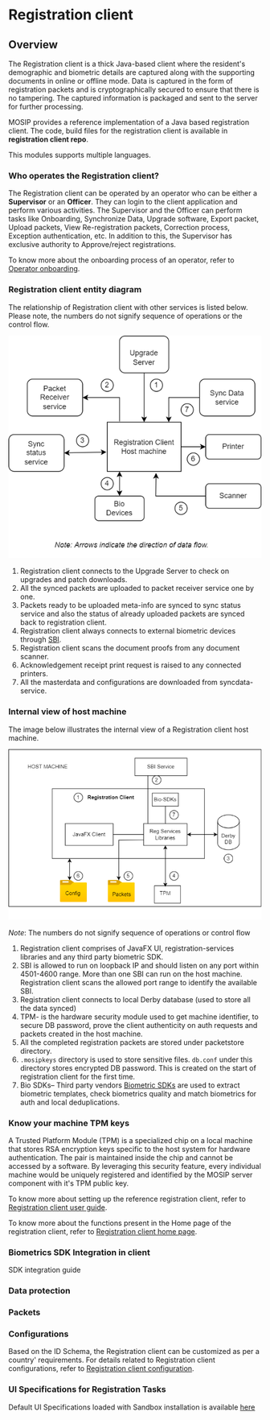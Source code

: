 # Registration client

## Overview

The Registration client is a thick Java-based client where the resident's demographic and biometric details are captured along with the supporting documents in online or offline mode. Data is captured in the form of registration packets and is cryptographically secured to ensure that there is no tampering. The captured information is packaged and sent to the server for further processing.

MOSIP provides a reference implementation of a Java based registration client. The code, build files for the registration client is available in **registration client repo**.

This modules supports multiple languages.

### Who operates the Registration client?

The Registration client can be operated by an operator who can be either a **Supervisor** or an **Officer**. They can login to the client application and perform various activities. The Supervisor and the Officer can perform tasks like Onboarding, Synchronize Data, Upgrade software, Export packet, Upload packets, View Re-registration packets, Correction process, Exception authentication, etc. In addition to this, the Supervisor has exclusive authority to Approve/reject registrations.

To know more about the onboarding process of an operator, refer to [Operator onboarding](operator-onboarding.md).

### Registration client entity diagram

The relationship of Registration client with other services is listed below. Please note, the numbers do not signify sequence of operations or the control flow.

![](_images/reg-client.drawio.png)

1. Registration client connects to the Upgrade Server to check on upgrades and patch downloads.
2. All the synced packets are uploaded to packet receiver service one by one.
3. Packets ready to be uploaded meta-info are synced to sync status service and also the status of already uploaded packets are synced back to registration client.
4. Registration client always connects to external biometric devices through [SBI](secure-biometric-interface.md).
5. Registration client scans the document proofs from any document scanner.
6. Acknowledgement receipt print request is raised to any connected printers.
7. All the masterdata and configurations are downloaded from syncdata-service.

### Internal view of host machine

The image below illustrates the internal view of a Registration client host machine.

![](_images/reg-client-host-machine.drawio.png)

*Note*: The numbers do not signify sequence of operations or control flow

1. Registration client comprises of JavaFX UI, registration-services libraries and any third party biometric SDK.
2. SBI is allowed to run on loopback IP and should listen on any port within 4501-4600 range. More than one SBI can run on the host machine. Registration client scans the allowed port range to identify the available SBI.
3. Registration client connects to local Derby database (used to store all the data synced)
4. TPM- is the hardware security module used to get machine identifier, to secure DB password, prove the client authenticity on auth requests and packets created in the host machine.
5. All the completed registration packets are stored under packetstore directory.
6. `.mosipkeys` directory is used to store sensitive files. `db.conf` under this directory stores encrypted DB password. This is created on the start of registration client for the first time.
7. Bio SDKs– Third party vendors [Biometric SDKs](biometric-sdk.md) are used to extract biometric templates, check biometrics quality and match biometrics for auth and local deduplications. 

### Know your machine TPM keys
A Trusted Platform Module (TPM) is a specialized chip on a local machine that stores RSA encryption keys specific to the host system for hardware authentication. The pair is maintained inside the chip and cannot be accessed by a software. By leveraging this security feature, every individual machine would be uniquely registered and identified by the MOSIP server component with it's TPM public key.
  
To know more about setting up the reference registration client, refer to [Registration client user guide](registration-client-user-guide.md).

To know more about the functions present in the Home page of the registration client, refer to [Registration client home page](registration-client-home-page.md).

### Biometrics SDK Integration in client
  
  SDK integration guide
  
### Data protection

### Packets



  
### Configurations
Based on the ID Schema, the Registration client can be customized as per a country' requirements. For details related to Registration client configurations, refer to [Registration client configuration](registration-client-configuration.md).

### UI Specifications for Registration Tasks 
 
Default UI Specifications loaded with Sandbox installation is available [here](https://github.com/mosip/mosip-infra/blob/1.2.0-rc2/deployment/v3/mosip/kernel/masterdata/xlsx/ui_spec.xlsx)


